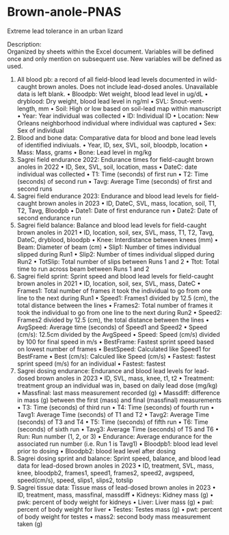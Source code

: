 # Brown-anole-PNAS
Extreme lead tolerance in an urban lizard

Description:  
Organized by sheets within the Excel document. Variables will be defined once and only mention on subsequent use. New variables will be defined as used.

1) All blood pb: a record of all field-blood lead levels documented in wild-caught brown anoles. Does not include lead-dosed anoles. Unavailable data is left blank.
•	Bloodpb: Wet weight, blood lead level in ug/dL
•	dryblood: Dry weight, blood lead level in ng/ml
•	SVL: Snout-vent-length, mm
•	Soil: High or low based on soil-lead map within manuscript
•	Year: Year individual was collected
•	ID: Individual ID
•	Location: New Orleans neighborhood individual where individual was captured
•	Sex: Sex of individual
2) Blood and bone data: Comparative data for blood and bone lead levels of identified indiviuals.
•	Year, ID, sex, SVL, soil, bloodpb, location
•	Mass: Mass, grams
•	Bone: Lead level in mg/kg
3) Sagrei field endurance 2022: Endurance times for field-caught brown anoles in 2022
•	ID, Sex, SVL, soil, location, mass
•	DateC: date individual was collected
•	T1: Time (seconds) of first run
•	T2: Time (seconds) of second run
•	Tavg: Average Time (seconds) of first and second runs
4) Sagrei field endurance 2023: Endurance and blood lead levels for field-caught brown anoles in 2023
•	ID, DateC, SVL, mass, location, soil, T1, T2, Tavg, Bloodpb
•	Date1: Date of first endurance run
•	Date2: Date of second endurance run
5) Sagrei field balance: Balance and blood lead levels for field-caught brown anoles in 2021
•	ID, location, soil, sex, SVL, mass, T1, T2, Tavg, DateC, dryblood, bloodpb
•	Knee: Interdistance between knees (mm)
•	Beam: Diameter of beam (cm)
•	Slip1: Number of times individual slipped during Run1
•	Slip2: Number of times individual slipped during Run2
•	TotSlip: Total number of slips between Runs 1 and 2
•	Ttot: Total time to run across beam between Runs 1 and 2
6) Sagrei field sprint: Sprint speed and blood lead levels for field-caught brown anoles in 2021
•	ID, location, soil, sex, SVL, mass, DateC
•	Frames1: Total number of frames it took the individual to go from one line to the next during Run1
•	Speed1: Frames1 divided by 12.5 (cm), the total distance between the lines
•	Frames2: Total number of frames it took the individual to go from one line to the next during Run2
•	Speed2: Frames2 divided by 12.5 (cm), the total distance between the lines
•	AvgSpeed: Average time (seconds) of Speed1 and Speed2
•	Speed (cm/s): 12.5cm divided by the AvgSpeed
•	Speed: Speed (cm/s) divided by 100 for final speed in m/s
•	BestFrame: Fastest sprint speed based on lowest number of frames
•	BestSpeed: Calculated like Speed1 for BestFrame
•	Best (cm/s): Calculed like Speed (cm/s)
•	Fastest: fastest sprint speed (m/s) for an individual
•	Fastest: fastest 
7) Sagrei dosing endurance: Endurance and blood lead levels for lead-dosed brown anoles in 2023
•	ID, SVL, mass, knee, t1, t2
•	Treatment: treatment group an individual was in, based on daily lead dose (mg/kg)
•	Massfinal: last mass measurement recorded (g)
•	Massdiff: difference in mass (g) between the first (mass) and final (massfinal) measurements
•	T3: Time (seconds) of third run
•	T4: Time (seconds) of fourth run
•	Tavg1: Average Time (seconds) of T1 and T2
•	Tavg2: Average Time (seconds) of T3 and T4
•	T5: Time (seconds) of fifth run
•	T6: Time (seconds) of sixth run
•	Tavg3: Average Time (seconds) of T5 and T6
•	Run: Run number (1, 2, or 3)
•	Endurance: Average endurance for the associated run number (i.e. Run 1 is Tavg1)
•	Bloodpb1: blood lead level prior to dosing
•	Bloodpb2: blood lead level after dosing
8) Sagrei dosing sprint and balance: Sprint speed, balance, and blood lead data for lead-dosed brown anoles in 2023
•	ID, treatment, SVL, mass, knee, bloodpb2, frames1, speed1, frames2, speed2, avgspeed, speed(cm/s), speed, slips1, slips2, totslip
9) Sagrei tissue data: Tissue mass of lead-dosed brown anoles in 2023
•	ID, treatment, mass, massfinal, massdiff
•	Kidneys: Kidney mass (g)
•	pwk: percent of body weight for kidneys
•	Liver: Liver mass (g)
•	pwl: percent of body weight for liver
•	Testes: Testes mass (g)
•	pwt: percent of body weight for testes
•	mass2: second body mass measurement taken (g)
